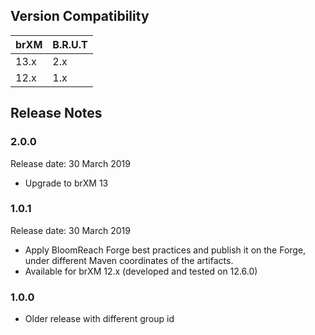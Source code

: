 <!--
  Copyright 2017-2019 BloomReach Inc. (http://www.bloomreach.com)

  Licensed under the Apache License, Version 2.0 (the "License");
  you may not use this file except in compliance with the License.
  You may obtain a copy of the License at

   http://www.apache.org/licenses/LICENSE-2.0

  Unless required by applicable law or agreed to in writing, software
  distributed under the License is distributed on an "AS IS" BASIS,
  WITHOUT WARRANTIES OR CONDITIONS OF ANY KIND, either express or implied.
  See the License for the specific language governing permissions and
  limitations under the License.
  -->

## Version Compatibility

| brXM | B.R.U.T |
| --------------------- |-----------| 
| 13.x                  | 2.x       |
| 12.x                  | 1.x       |

## Release Notes

### 2.0.0  

<p class="smallinfo">Release date: 30 March 2019</p>

+ Upgrade to brXM 13

### 1.0.1  

<p class="smallinfo">Release date: 30 March 2019</p>

+ Apply BloomReach Forge best practices and publish it on the Forge, under different Maven coordinates of the artifacts.
+ Available for brXM 12.x (developed and tested on 12.6.0)

### 1.0.0
+ Older release with different group id